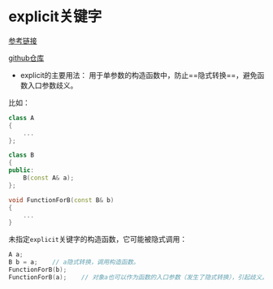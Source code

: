 # explicit关键字

[参考链接](https://blog.csdn.net/caroline_wendy/article/details/22727823)

[github仓库](https://github.com/CPlusPlus-AWILL/ExplicitKeyword)

* explicit的主要用法：
    用于单参数的构造函数中，防止==隐式转换==，避免函数入口参数歧义。

比如：

```c++
class A
{
	...
};

class B
{
public:
    B(const A& a);
};

void FunctionForB(const B& b)
{
	...
}
```

未指定`explicit`关键字的构造函数，它可能被隐式调用：

```c++
A a;
B b = a;	// a隐式转换，调用构造函数。
FunctionForB(b);
FunctionForB(a);	// 对象a也可以作为函数的入口参数（发生了隐式转换），引起歧义。
```